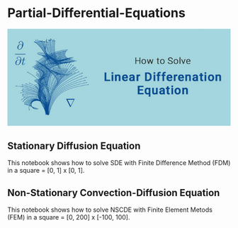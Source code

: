 # Partial-Differential-Equations
![Image of clusters](https://github.com/AlbMLpy/Partial-Differential-Equations/blob/main/misc/new%20(1).jpg)

## Stationary Diffusion Equation
This notebook shows how to solve SDE with Finite Difference Method (FDM) in a square = [0, 1] x [0, 1].

## Non-Stationary Convection-Diffusion Equation
This notebook shows how to solve NSCDE with Finite Element Metods (FEM) in a square = [0, 200] x [-100, 100].

